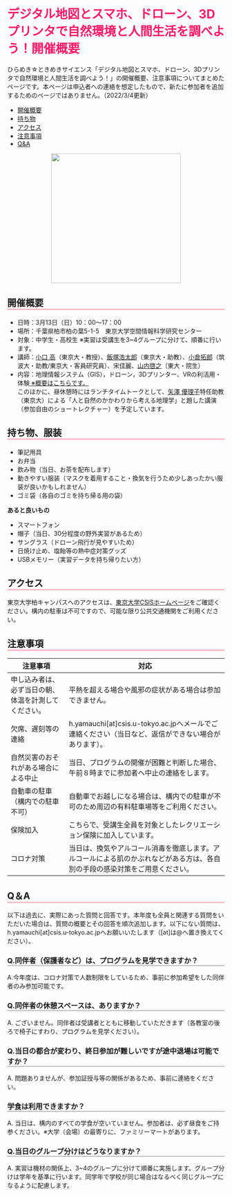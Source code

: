<style>
h1{
color:#ff1a66
}

h2{
  border-bottom: solid 3px #ffb6c1
}
.img{text-align:center
}

h3{
  border-bottom: solid 1px gray
}
.img{text-align:center
}


</style>


# デジタル地図とスマホ、ドローン、3Dプリンタで自然環境と人間生活を調べよう！開催概要
ひらめき☆ときめきサイエンス「デジタル地図とスマホ、ドローン、3Dプリンタで自然環境と人間生活を調べよう！」の開催概要、注意事項についてまとめたページです。本ページは申込者への連絡を想定したもので、新たに参加者を追加するためのページではありません。（2022/3/4更新）

- [開催概要](#1)
- [持ち物](#2)
- [アクセス](#3)
- [注意事項](#4)
- [Q&A](#5)

<div class="img"> <img src="https://1.bp.blogspot.com/-Nucw9tEVNVk/YNF-Rb6fi2I/AAAAAAAABXs/Hib3V7UqYXANB6B_nEY9ugbo1pMXYNTWACLcBGAsYHQ/s1040/hiratoki_poster_2021.png" width=300px></div>

## <a name="1"></a>開催概要

- 日時：3月13日（日）10：00～17：00
- 場所：千葉県柏市柏の葉5-1-5　東京大学空間情報科学研究センター
- 対象：中学生・高校生 ※実習は受講生を3~4グループに分けて、順番に行います。
- 講師：[小口 高](http://oguchaylab.csis.u-tokyo.ac.jp/members.html)（東京大・教授）、[飯塚浩太郎](https://kiizuka.wixsite.com/website/)（東京大・助教）、[小倉拓郎](https://www.geoguraphy.com/)（筑波大・助教/東京大・客員研究員）、宋佳麗、[山内啓之](https://researchmap.jp/hyamauchi/)（東大・院生）
- 内容：地理情報システム（GIS），ドローン，3Dプリンター、VRの利活用・体験[ ※概要はこちらです。](https://www.jsps.go.jp/hirameki/21ht0000/21ht0053.pdf) <br>このほかに、昼休憩時にはランチタイムトークとして、[矢澤 優理子](https://yurikoyazawa.wixsite.com/yazawayuriko)特任助教（東京大）による「人と自然のかかわりから考える地理学」と題した講演（参加自由のショートレクチャー）を予定しています。

## <a name="2"></a>持ち物、服装

- 筆記用具
- お弁当
- 飲み物（当日、お茶を配布します）
- 動きやすい服装（マスクを着用すること・換気を行うため少しあったかい服装が良いかもしれません）
- ゴミ袋（各自のゴミを持ち帰る用の袋）

**あると良いもの**

- スマートフォン
-  帽子（当日、30分程度の野外実習があるため）
- サングラス（ドローン飛行が見やすいため）
- 日焼け止め、塩飴等の熱中症対策グッズ
- USBメモリー（実習データを持ち帰りたい方）

## <a name="3"></a>アクセス
東京大学柏キャンパスへのアクセスは、[東京大学CSISホームページ](http://www.csis.u-tokyo.ac.jp/location/)をご確認ください。構内の駐車は不可ですので、可能な限り公共交通機関をご利用ください。

## <a name="4"></a>注意事項

|注意事項|対応|
|---|---|
|申し込み者は、必ず当日の朝、体温を計測してください。|平熱を超える場合や風邪の症状がある場合は参加できません。|
|欠席、遅刻等の連絡|h.yamauchi[at]csis.u-tokyo.ac.jpへメールでご連絡ください（当日など、返信ができない場合があります）。|
|自然災害のおそれがある場合による中止|当日、プログラムの開催が困難と判断した場合、午前８時までに参加者へ中止の連絡をします。|
|自動車の駐車（構内での駐車不可）|自動車でお越しになる場合は、構内での駐車が不可のため周辺の有料駐車場等をご利用ください。|
|保険加入|こちらで、受講生全員を対象としたレクリエーション保険に加入しています。|
|コロナ対策|当日は、換気やアルコール消毒を徹底します。アルコールによる肌のかぶれなどがある方は、各自別の手段の感染対策をご用意ください。|

## <a name="5"></a>Q＆A
以下は過去に、実際にあった質問と回答です。本年度も全員と関連する質問をいただいた場合は、質問の概要とその回答を順次追加します。以下にない質問は、h.yamauchi[at]csis.u-tokyo.ac.jpへお願いいたします（[at]は@へ置き換えてください）。

### Q.同伴者（保護者など）は、プログラムを見学できますか？
A.今年度は、コロナ対策で人数制限をしているため、事前に参加希望をした同伴者のみ参加可能です。

### Q.同伴者の休憩スペースは、ありますか？
A. ございません。同伴者は受講者とともに移動していただきます（各教室の後ろで椅子にすわり、プログラムを見学ください）。

### Q.当日の都合が変わり、終日参加が難しいですが途中退場は可能ですか？
A. 問題ありませんが、参加証授与等の関係があるため、事前に連絡をください。

### 学食は利用できますか？
A. 当日は、構内のすべての学食が空いていません。参加者は、必ず昼食をご持参ください。※大学（会場）の最寄りに、ファミリーマートがあります。

### Q.当日のグループ分けはどうなりますか？
A. 実習は機材の関係上、3~4のグループに分けて順番に実施します。グループ分けは学年を基準に行います。同学年で学校が同じ場合はなるべく同じグループになるように配慮します。